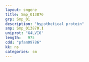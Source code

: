 ```yaml
---
layout: smgene
title: Smp_013870
grp: Smp_01
description: "hypothetical protein"
smp: Smp_013870.1
uniprot: "G4LVI0"
length:   975
cdd: "pfam09786"
kk: ns
categories: sm
---
```

